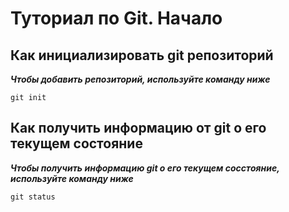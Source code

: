 # Туториал по Git. Начало
## Как инициализировать git репозиторий

*__Чтобы добавить репозиторий, используйте команду ниже__*
```
git init
```
## Как получить информацию от git о его текущем состояние 

*__Чтобы получить информацию git о его текущем сосстояние, используйте команду ниже__*
```
git status
```
